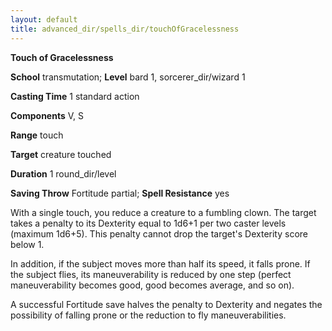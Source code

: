 ```yaml
---
layout: default
title: advanced_dir/spells_dir/touchOfGracelessness
---
```

 **Touch of Gracelessness**

**School** transmutation; **Level** bard 1, sorcerer_dir/wizard 1

**Casting Time** 1 standard action

**Components** V, S

**Range** touch

**Target** creature touched

**Duration** 1 round_dir/level

**Saving Throw** Fortitude partial; **Spell Resistance** yes

With a single touch, you reduce a creature to a fumbling clown. The target takes a penalty to its Dexterity equal to 1d6+1 per two caster levels (maximum 1d6+5). This penalty cannot drop the target's Dexterity score below 1.

In addition, if the subject moves more than half its speed, it falls prone. If the subject flies, its maneuverability is reduced by one step (perfect maneuverability becomes good, good becomes average, and so on).

A successful Fortitude save halves the penalty to Dexterity and negates the possibility of falling prone or the reduction to fly maneuverabilities.

